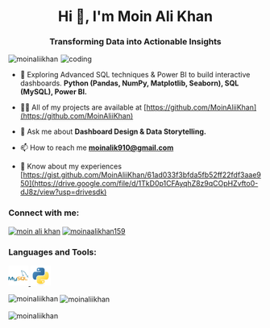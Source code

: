 <h1 align="center">Hi 👋, I'm Moin Ali Khan</h1>
<h3 align="center">Transforming Data into Actionable Insights</h3>

<img align="right" alt="coding" width="400" src="https://camo.githubusercontent.com/2366b34bb903c09617990fb5fff4622f3e941349e846ddb7e73df872a9d21233/68747470733a2f2f63646e2e6472696262626c652e636f6d2f75736572732f3733303730332f73637265656e73686f74732f363538313234332f6176656e746f2e676966">

<p align="left"> <img src="https://komarev.com/ghpvc/?username=moinaliikhan&label=Profile%20views&color=0e75b6&style=flat" alt="moinaliikhan" /> </p>

- 🚀 Exploring Advanced SQL techniques & Power BI to build interactive dashboards. **Python (Pandas, NumPy, Matplotlib, Seaborn), SQL (MySQL), Power BI.**

- 👨‍💻 All of my projects are available at [https://github.com/MoinAliiKhan](https://github.com/MoinAliiKhan)

- 💬 Ask me about **Dashboard Design & Data Storytelling.**

- 📫 How to reach me **moinalik910@gmail.com**

- 📄 Know about my experiences [https://gist.github.com/MoinAliiKhan/61ad033f3bfda5fb52ff22fdf3aae950](https://drive.google.com/file/d/1TkD0p1CFAyqhZ8z9qCOpHZvfto0-dJ8z/view?usp=drivesdk)

<h3 align="left">Connect with me:</h3>
<p align="left">
<a href="https://linkedin.com/in/moin ali khan" target="blank"><img align="center" src="https://raw.githubusercontent.com/rahuldkjain/github-profile-readme-generator/master/src/images/icons/Social/linked-in-alt.svg" alt="moin ali khan" height="30" width="40" /></a>
<a href="https://instagram.com/moinaalikhan159" target="blank"><img align="center" src="https://raw.githubusercontent.com/rahuldkjain/github-profile-readme-generator/master/src/images/icons/Social/instagram.svg" alt="moinaalikhan159" height="30" width="40" /></a>
</p>

<h3 align="left">Languages and Tools:</h3>
<p align="left"> <a href="https://www.mysql.com/" target="_blank" rel="noreferrer"> <img src="https://raw.githubusercontent.com/devicons/devicon/master/icons/mysql/mysql-original-wordmark.svg" alt="mysql" width="40" height="40"/> </a> <a href="https://www.python.org" target="_blank" rel="noreferrer"> <img src="https://raw.githubusercontent.com/devicons/devicon/master/icons/python/python-original.svg" alt="python" width="40" height="40"/> </a> </p>

<p><img align="left" src="https://github-readme-stats.vercel.app/api/top-langs?username=moinaliikhan&show_icons=true&locale=en&layout=compact" alt="moinaliikhan" /></p>

<p>&nbsp;<img align="center" src="https://github-readme-stats.vercel.app/api?username=moinaliikhan&show_icons=true&locale=en" alt="moinaliikhan" /></p>

<p><img align="center" src="https://github-readme-streak-stats.herokuapp.com/?user=moinaliikhan&" alt="moinaliikhan" /></p>


<!--
**MoinAliiKhan/MoinAliiKhan** is a ✨ _special_ ✨ repository because its `README.md` (this file) appears on your GitHub profile.

Here are some ideas to get you started:

- 🔭 I’m currently working on ...
- 🌱 I’m currently learning ...
- 👯 I’m looking to collaborate on ...
- 🤔 I’m looking for help with ...
- 💬 Ask me about ...
- 📫 How to reach me: ...
- 😄 Pronouns: ...
- ⚡ Fun fact: ...
-->
